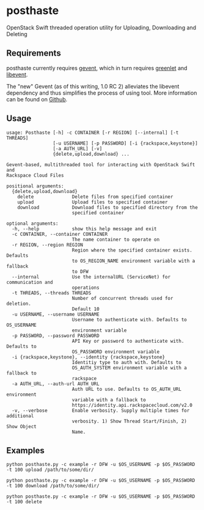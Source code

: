 # posthaste

OpenStack Swift threaded operation utility for Uploading, Downloading and Deleting

## Requirements

posthaste currently requires [gevent](http://www.gevent.org/), which in turn requires [greenlet](https://pypi.python.org/pypi/greenlet) and [libevent](http://libevent.org/). 

The "new" Gevent (as of this writing, 1.0 RC 2) alleviates the libevent dependency and thus simplifies the process of using tool.  More information can be found on [Github](https://github.com/surfly/gevent#installing-from-github).

## Usage

	usage: Posthaste [-h] -c CONTAINER [-r REGION] [--internal] [-t THREADS]
	                 [-u USERNAME] [-p PASSWORD] [-i {rackspace,keystone}]
	                 [-a AUTH_URL] [-v]
	                 {delete,upload,download} ...
	
	Gevent-based, multithreaded tool for interacting with OpenStack Swift and
	Rackspace Cloud Files
	
	positional arguments:
	  {delete,upload,download}
	    delete              Delete files from specified container
	    upload              Upload files to specified container
	    download            Download files to specified directory from the
	                        specified container
	
	optional arguments:
	  -h, --help            show this help message and exit
	  -c CONTAINER, --container CONTAINER
	                        The name container to operate on
	  -r REGION, --region REGION
	                        Region where the specified container exists. Defaults
	                        to OS_REGION_NAME environment variable with a fallback
	                        to DFW
	  --internal            Use the internalURL (ServiceNet) for communication and
	                        operations
	  -t THREADS, --threads THREADS
	                        Number of concurrent threads used for deletion.
	                        Default 10
	  -u USERNAME, --username USERNAME
	                        Username to authenticate with. Defaults to OS_USERNAME
	                        environment variable
	  -p PASSWORD, --password PASSWORD
	                        API Key or password to authenticate with. Defaults to
	                        OS_PASSWORD environment variable
	  -i {rackspace,keystone}, --identity {rackspace,keystone}
	                        Identitiy type to auth with. Defaults to
	                        OS_AUTH_SYSTEM environment variable with a fallback to
	                        rackspace
	  -a AUTH_URL, --auth-url AUTH_URL
	                        Auth URL to use. Defaults to OS_AUTH_URL environment
	                        variable with a fallback to
	                        https://identity.api.rackspacecloud.com/v2.0
	  -v, --verbose         Enable verbosity. Supply multiple times for additional
	                        verbosity. 1) Show Thread Start/Finish, 2) Show Object
	                        Name.
                        
## Examples

```shell
python posthaste.py -c example -r DFW -u $OS_USERNAME -p $OS_PASSWORD -t 100 upload /path/to/some/dir/
```

```shell
python posthaste.py -c example -r DFW -u $OS_USERNAME -p $OS_PASSWORD -t 100 download /path/to/some/dir/
```

```shell
python posthaste.py -c example -r DFW -u $OS_USERNAME -p $OS_PASSWORD -t 100 delete
```
